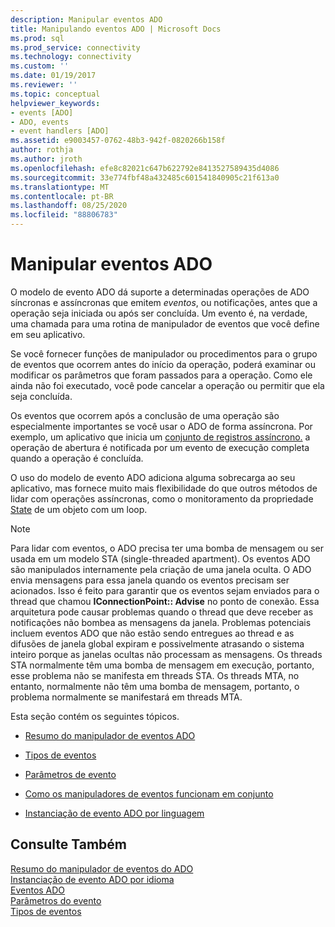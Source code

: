 ```yaml
---
description: Manipular eventos ADO
title: Manipulando eventos ADO | Microsoft Docs
ms.prod: sql
ms.prod_service: connectivity
ms.technology: connectivity
ms.custom: ''
ms.date: 01/19/2017
ms.reviewer: ''
ms.topic: conceptual
helpviewer_keywords:
- events [ADO]
- ADO, events
- event handlers [ADO]
ms.assetid: e9003457-0762-48b3-942f-0820266b158f
author: rothja
ms.author: jroth
ms.openlocfilehash: efe8c82021c647b622792e8413527589435d4086
ms.sourcegitcommit: 33e774fbf48a432485c601541840905c21f613a0
ms.translationtype: MT
ms.contentlocale: pt-BR
ms.lasthandoff: 08/25/2020
ms.locfileid: "88806783"
---
```

# <a name="handling-ado-events"></a>Manipular eventos ADO
O modelo de evento ADO dá suporte a determinadas operações de ADO síncronas e assíncronas que emitem *eventos*, ou notificações, antes que a operação seja iniciada ou após ser concluída. Um evento é, na verdade, uma chamada para uma rotina de manipulador de eventos que você define em seu aplicativo.  
  
 Se você fornecer funções de manipulador ou procedimentos para o grupo de eventos que ocorrem antes do início da operação, poderá examinar ou modificar os parâmetros que foram passados para a operação. Como ele ainda não foi executado, você pode cancelar a operação ou permitir que ela seja concluída.  
  
 Os eventos que ocorrem após a conclusão de uma operação são especialmente importantes se você usar o ADO de forma assíncrona. Por exemplo, um aplicativo que inicia um [conjunto de registros assíncrono.](../../reference/ado-api/open-method-ado-recordset.md) a operação de abertura é notificada por um evento de execução completa quando a operação é concluída.  
  
 O uso do modelo de evento ADO adiciona alguma sobrecarga ao seu aplicativo, mas fornece muito mais flexibilidade do que outros métodos de lidar com operações assíncronas, como o monitoramento da propriedade [State](../../reference/ado-api/state-property-ado.md) de um objeto com um loop.  
  
> [!NOTE]
>  Para lidar com eventos, o ADO precisa ter uma bomba de mensagem ou ser usada em um modelo STA (single-threaded apartment). Os eventos ADO são manipulados internamente pela criação de uma janela oculta. O ADO envia mensagens para essa janela quando os eventos precisam ser acionados. Isso é feito para garantir que os eventos sejam enviados para o thread que chamou **IConnectionPoint:: Advise** no ponto de conexão. Essa arquitetura pode causar problemas quando o thread que deve receber as notificações não bombea as mensagens da janela. Problemas potenciais incluem eventos ADO que não estão sendo entregues ao thread e as difusões de janela global expiram e possivelmente atrasando o sistema inteiro porque as janelas ocultas não processam as mensagens. Os threads STA normalmente têm uma bomba de mensagem em execução, portanto, esse problema não se manifesta em threads STA. Os threads MTA, no entanto, normalmente não têm uma bomba de mensagem, portanto, o problema normalmente se manifestará em threads MTA.  
  
 Esta seção contém os seguintes tópicos.  
  
-   [Resumo do manipulador de eventos ADO](./ado-event-handler-summary.md)  
  
-   [Tipos de eventos](./types-of-events.md)  
  
-   [Parâmetros de evento](./event-parameters.md)  
  
-   [Como os manipuladores de eventos funcionam em conjunto](./how-event-handlers-work-together.md)  
  
-   [Instanciação de evento ADO por linguagem](./ado-event-instantiation-by-language.md)  
  
## <a name="see-also"></a>Consulte Também  
 [Resumo do manipulador de eventos do ADO](./ado-event-handler-summary.md)   
 [Instanciação de evento ADO por idioma](./ado-event-instantiation-by-language.md)   
 [Eventos ADO](../../reference/ado-api/ado-events.md)   
 [Parâmetros do evento](./event-parameters.md)   
 [Tipos de eventos](./types-of-events.md)
